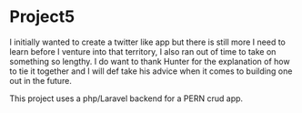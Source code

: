 # Project5

I initially wanted to create a twitter like app but there is still more I need to learn before I venture into that territory, I also ran out of time to take on something so lengthy. I do want to thank Hunter for the explanation of how to tie it together and I will def take his advice when it comes to building one out in the future.

This project uses a php/Laravel backend for a PERN crud app.